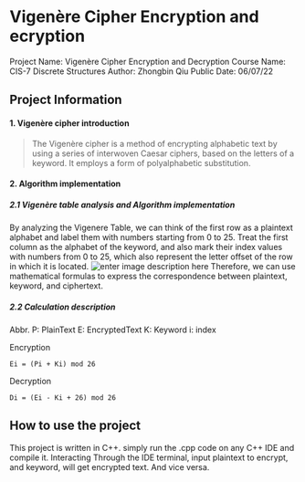 
# Vigenère Cipher Encryption and ecryption

Project Name: 	Vigenère Cipher Encryption and Decryption
Course Name: 	CIS-7 Discrete Structures
Author: Zhongbin Qiu
Public Date: 06/07/22

## Project Information

#### 1. Vigenère cipher introduction

> The Vigenère cipher is a method of encrypting alphabetic text by using a series of interwoven Caesar ciphers, based on the letters of a keyword. It employs a form of polyalphabetic substitution.

#### 2. Algorithm implementation

##### 2.1 Vigenère table analysis and Algorithm implementation

By analyzing the Vigenere Table, we can think of the first row as a plaintext alphabet and label them with numbers starting from 0 to 25. Treat the first column as the alphabet of the keyword, and also mark their index values with numbers from 0 to 25, which also represent the letter offset of the row in which it is located.
![enter image description here]([[https://s1.ax1x.com/2022/06/07/XDp15d.jpg](https://raw.githubusercontent.com/zbqiu/cis7-final-project/main/Vigene%CC%80re-table.jpeg)](https://raw.githubusercontent.com/zbqiu/cis7-final-project/main/Vigene%CC%80re-table.jpeg))
Therefore, we can use mathematical formulas to express the correspondence between plaintext, keyword, and ciphertext.

##### 2.2  Calculation description

Abbr.
P: PlainText
E: EncryptedText
K: Keyword
i: index

Encryption

```
Ei = (Pi + Ki) mod 26
```

Decryption

```
Di = (Ei - Ki + 26) mod 26
```

## How to use the project
This project is written in C++. simply run the .cpp code on any C++ IDE and compile it. Interacting Through the IDE terminal, input plaintext to encrypt, and keyword, will get encrypted text. And vice versa.
